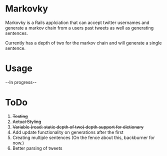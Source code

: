 # Markovky

Markovky is a Rails applciation that can accept twitter usernames and generate a markov chain from a users past tweets as well as generating sentences.

Currently has a depth of two for the markov chain and will generate a single sentence.

# Usage
--In progress--

# ToDo

1. ~~Testing~~
2. ~~Actual Styling~~
3. ~~Variable (read: static depth of two) depth support for dictionary~~
6. Add update functionality on generations after the first
4. Creating multiple sentences (On the fence about this, backburner for now.)
5. Better parsing of tweets
